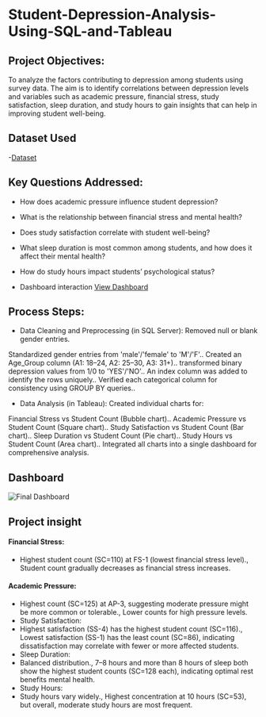 # Student-Depression-Analysis-Using-SQL-and-Tableau

## Project Objectives:
To analyze the factors contributing to depression among students using survey data. The aim is to identify correlations between depression levels and variables such as academic pressure, financial stress, study satisfaction, sleep duration, and study hours to gain insights that can help in improving student well-being.

## Dataset Used
-<a href="https://github.com/KirankumarB17/Student-Depression-Analysis-Using-SQL-and-Tableau/blob/main/Depression%20Student%20Dataset.csv">Dataset</a>

## Key Questions Addressed:
- How does academic pressure influence student depression?
- What is the relationship between financial stress and mental health?
- Does study satisfaction correlate with student well-being?
- What sleep duration is most common among students, and how does it affect their mental health?
- How do study hours impact students’ psychological status?

- Dashboard interaction <a href="https://github.com/KirankumarB17/Student-Depression-Analysis-Using-SQL-and-Tableau/blob/main/Final%20Dashboard.PNG">View Dashboard<a/>

## Process Steps:
- Data Cleaning and Preprocessing (in SQL Server):
Removed null or blank gender entries.

Standardized gender entries from 'male'/'female' to 'M'/'F'..
Created an Age_Group column (A1: 18–24, A2: 25–30, A3: 31+)..
transformed binary depression values from 1/0 to 'YES'/'NO'..
An index column was added to identify the rows uniquely..
Verified each categorical column for consistency using GROUP BY queries..

- Data Analysis (in Tableau):
Created individual charts for:

Financial Stress vs Student Count (Bubble chart)..
Academic Pressure vs Student Count (Square chart)..
Study Satisfaction vs Student Count (Bar chart)..
Sleep Duration vs Student Count (Pie chart)..
Study Hours vs Student Count (Area chart)..
Integrated all charts into a single dashboard for comprehensive analysis.

## Dashboard

![Final Dashboard](https://github.com/user-attachments/assets/b8467713-43e1-4cc1-a29c-f4542aa62177)

## Project insight
#### Financial Stress:
- Highest student count (SC=110) at FS-1 (lowest financial stress level).,
Student count gradually decreases as financial stress increases.
#### Academic Pressure:
- Highest count (SC=125) at AP-3, suggesting moderate pressure might be more common or tolerable.,
Lower counts for high pressure levels.
- Study Satisfaction:
- Highest satisfaction (SS-4) has the highest student count (SC=116).,
Lowest satisfaction (SS-1) has the least count (SC=86), indicating dissatisfaction may correlate with fewer or more affected students.
- Sleep Duration:
- Balanced distribution.,
7–8 hours and more than 8 hours of sleep both show the highest student counts (SC=128 each), indicating optimal rest benefits mental health.
- Study Hours:
- Study hours vary widely.,
Highest concentration at 10 hours (SC=53), but overall, moderate study hours are most frequent.

